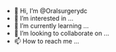 - 👋 Hi, I’m @Oralsurgerydc
- 👀 I’m interested in ...
- 🌱 I’m currently learning ...
- 💞️ I’m looking to collaborate on ...
- 📫 How to reach me ...

<!---
Oralsurgerydc/Oralsurgerydc is a ✨ special ✨ repository because its `README.md` (this file) appears on your GitHub profile.
You can click the Preview link to take a look at your changes.
--->

